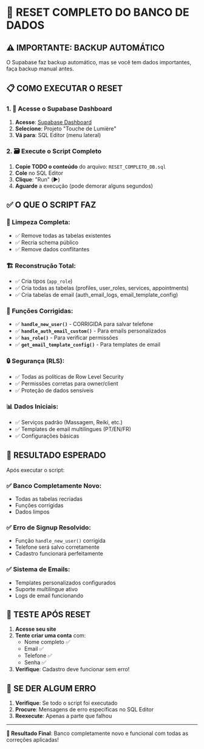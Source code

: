 # 🚀 RESET COMPLETO DO BANCO DE DADOS

## ⚠️ IMPORTANTE: BACKUP AUTOMÁTICO

O Supabase faz backup automático, mas se você tem dados importantes, faça backup manual antes.

## 📋 COMO EXECUTAR O RESET

### 1. 🔧 Acesse o Supabase Dashboard

1. **Acesse**: [Supabase Dashboard](https://app.supabase.com)
2. **Selecione**: Projeto "Touche de Lumière" 
3. **Vá para**: SQL Editor (menu lateral)

### 2. 🗃️ Execute o Script Completo

1. **Copie TODO o conteúdo** do arquivo: `RESET_COMPLETO_DB.sql`
2. **Cole** no SQL Editor
3. **Clique**: "Run" (▶️)
4. **Aguarde** a execução (pode demorar alguns segundos)

## ✅ O QUE O SCRIPT FAZ

### 🧹 Limpeza Completa:
- ✅ Remove todas as tabelas existentes
- ✅ Recria schema público
- ✅ Remove dados conflitantes

### 🏗️ Reconstrução Total:
- ✅ Cria tipos (`app_role`)
- ✅ Cria todas as tabelas (profiles, user_roles, services, appointments)
- ✅ Cria tabelas de email (auth_email_logs, email_template_config)

### 🔧 Funções Corrigidas:
- ✅ **`handle_new_user()`** - CORRIGIDA para salvar telefone
- ✅ **`handle_auth_email_custom()`** - Para emails personalizados
- ✅ **`has_role()`** - Para verificar permissões
- ✅ **`get_email_template_config()`** - Para templates de email

### 🔒 Segurança (RLS):
- ✅ Todas as políticas de Row Level Security
- ✅ Permissões corretas para owner/client
- ✅ Proteção de dados sensíveis

### 📊 Dados Iniciais:
- ✅ Serviços padrão (Massagem, Reiki, etc.)
- ✅ Templates de email multilíngues (PT/EN/FR)
- ✅ Configurações básicas

## 🎯 RESULTADO ESPERADO

Após executar o script:

### ✅ Banco Completamente Novo:
- Todas as tabelas recriadas
- Funções corrigidas
- Dados limpos

### ✅ Erro de Signup Resolvido:
- Função `handle_new_user()` corrigida
- Telefone será salvo corretamente
- Cadastro funcionará perfeitamente

### ✅ Sistema de Emails:
- Templates personalizados configurados
- Suporte multilíngue ativo
- Logs de email funcionando

## 🧪 TESTE APÓS RESET

1. **Acesse seu site**
2. **Tente criar uma conta** com:
   - Nome completo ✅
   - Email ✅  
   - Telefone ✅
   - Senha ✅
3. **Verifique**: Cadastro deve funcionar sem erro!

## 🚨 SE DER ALGUM ERRO

1. **Verifique**: Se todo o script foi executado
2. **Procure**: Mensagens de erro específicas no SQL Editor
3. **Reexecute**: Apenas a parte que falhou

---

**🎉 Resultado Final**: Banco completamente novo e funcional com todas as correções aplicadas!